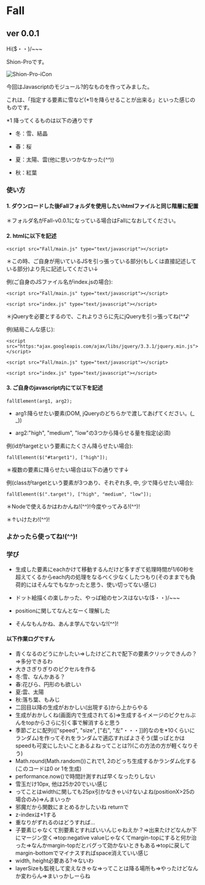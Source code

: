# Fall

## ver 0.0.1

Hi($・・)/~~~

Shion-Proです。

![Shion-Pro-iCon](https://user-images.githubusercontent.com/52683992/105633873-7bcfed00-5e9e-11eb-8f14-031fb8dad988.png)

今回はJavascriptのモジュール?的なものを作ってみました。

これは、「指定する要素に雪など(*1)を降らせることが出来る」といった感じのものです。

*1 降ってくるものは以下の通りです

* 冬：雪、結晶

* 春：桜

* 夏：太陽、雲(他に思いつかなかった(*^^*))

* 秋：紅葉

### 使い方

#### 1. ダウンロードした後Fallフォルダを使用したいhtmlファイルと同じ階層に配置

＊フォルダ名がFall-v0.0.1になっている場合はFallになおしてください。

#### 2. htmlに以下を記述

`<script src="Fall/main.js" type="text/javascript"></script>`

＊この時、ご自身が用いているJSを引っ張っている部分(もしくは直接記述している部分)より先に記述してください↓

例(ご自身のJSファイル名がindex.jsの場合):

`<script src="Fall/main.js" type="text/javascript"></script>`

`<script src="index.js" type="text/javascript"></script>`

＊jQueryを必要とするので、これよりさらに先にjQueryを引っ張ってね(^^♪

例(結局こんな感じ):

`<script src="https:*ajax.googleapis.com/ajax/libs/jquery/3.3.1/jquery.min.js"></script>`

`<script src="Fall/main.js" type="text/javascript"></script>`

`<script src="index.js" type="text/javascript"></script>`

#### 3. ご自身のjavascript内にて以下を記述

`fallElement(arg1, arg2);`

* arg1:降らせたい要素(DOM, jQueryのどちらかで渡してあげてください。(_ _))

* arg2:"high", "medium", "low"の3つから降らせる量を指定(必須)

例(idがtargetという要素にたくさん降らせたい場合):

`fallElement($("#target1"), ["high"]);`

＊複数の要素に降らせたい場合は以下の通りです↓

例(classがtargetという要素が3つあり、それぞれ多, 中, 少で降らせたい場合):

`fallElement($(".target"), ["high", "medium", "low"]);`

＊Nodeで使えるかはわかんね!(^^)!今度やってみる!(^^)!

＊↑いけたわ!(^^)!

### よかったら使ってね!(^^)!

### 学び

* 生成した要素にeachかけて移動するんだけど多すぎて処理時間が1/60秒を超えてくるからeach内の処理をなるべく少なくしたつもり(そのままでも負荷的にはそんなでもなかったと思う、使い切ってない感じ)

* ドット絵描くの楽しかった、やっぱ絵のセンスはないな($・・)/~~~

* positionに関してなんとなーく理解した

* そんなもんかね、あんま学んでないな!(^^)!

#### 以下作業ログですん

* 青くなるのどうにかしたい=>したけどこれで配下の要素クリックできんの？=>多分できるわ
* 大きさぎりぎりのピクセルを作る
* 冬:雪、なんかある？
* 春:花びら、円形のも欲しい
* 夏:雲、太陽
* 秋:落ち葉、もみじ
* 二回目以降の生成がおかしい(出現する)から上からやる
* 生成がおかしくね(画面内で生成されてる)=>生成するイメージのピクセルぶんをtopからさらに引く事で解消すると思う
* 季節ごとに配列(["speed", "size", ["右", "左"・・・]]的なのを*10くらいにランダム)を作ってそれをランダムで適応すればよさそう(葉っぱとかはspeedも可変にしたいことあるよねってことは?)(この方法の方が軽くなりそう)
* Math.round(Math.random())これで1, 2のどっち生成するかランダム化する(このコードは0 or 1を生成)
* performance.now()で時間計測すれば早くなったりしない
* 雪玉だけ10px, 他は25か20でいい感じ
* ってことはwidthに関しても25px引かなきゃいけないよね(positionX>25の場合のみ)=>んまいっか
* 邪魔だから関数にまとめるかしたいね returnで
* z-indexは+1する
* 重なりがずれるのはどうすれば...
* 子要素じゃなくて別要素とすればいいんじゃねえか？=>出来たけどなんか下にマージン空く=>top:negative valueじゃなくてmargin-topにすると何か治った=>なんかmargin-topだとバグって効かないときもある=>topに戻してmargin-bottomでマイナスすればspace消えていい感じ
* width, height必要ある?=>ないわ
* layerSizeも監視して変えなきゃな=>ってことは降る場所も=>やったけどなんか変わらん=>まいっかしーらね
